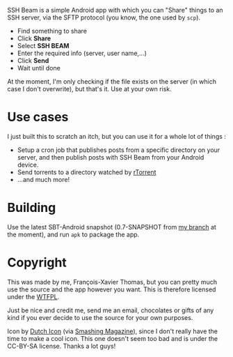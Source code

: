 SSH Beam is a simple Android app with which you can "Share" things to an SSH server,
via the SFTP protocol (you know, the one used by `scp`).

  * Find something to share
  * Click **Share**
  * Select **SSH BEAM**
  * Enter the required info (server, user name,...)
  * Click **Send**
  * Wait until done

At the moment, I'm only checking if the file exists on the server (in which
case I don't overwrite), but that's it. Use at your own risk.

# Use cases

I just built this to scratch an itch, but you can use it for a whole lot of things :

  * Setup a cron job that publishes posts from a specific directory on your
    server, and then publish posts with SSH Beam from your Android device.
  * Send torrents to a directory watched by [rTorrent](http://libtorrent.rakshasa.no/)
  * ...and much more!

# Building

Use the latest SBT-Android snapshot (0.7-SNAPSHOT from [my
branch](https://github.com/fxthomas/android-plugin/tree/rewrite-cleanup) at the
moment), and run `apk` to package the app.

# Copyright

This was made by me, François-Xavier Thomas, but you can pretty much use the
source and the app however you want. This is therefore licensed under the
[WTFPL](http://www.wtfpl.net/about/).

Just be nice and credit me, send me an email, chocolates or gifts of any kind
if you ever decide to use the source for your own purposes.

Icon by [Dutch Icon](http://dutchicon.com/) (via [Smashing
Magazine](http://www.smashingmagazine.com/2012/11/11/dutch-icon-set-smashing-edition/)),
since I don't really have the time to make a cool icon. This one doesn't seem
too bad and is under the CC-BY-SA license. Thanks a lot guys!
